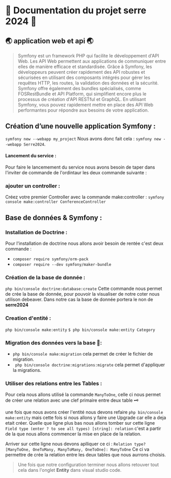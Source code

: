 
# 🌿 Documentation du projet serre 2024 🌿 
## 🌏 application web et api 🌏 
> Symfony est un framework PHP qui facilite le développement d'API Web. Les API Web permettent aux applications de communiquer entre elles de manière efficace et standardisée. Grâce à Symfony, les développeurs peuvent créer rapidement des API robustes et sécurisées en utilisant des composants intégrés pour gérer les requêtes HTTP, les routes, la validation des données et la sécurité. Symfony offre également des bundles spécialisés, comme FOSRestBundle et API Platform, qui simplifient encore plus le processus de création d'API RESTful et GraphQL. En utilisant Symfony, vous pouvez rapidement mettre en place des API Web performantes pour répondre aux besoins de votre application.
## Création d’une nouvelle application Symfony :
```symfony new --webapp my_project```
Nous avons donc fait cela : ```symfony new --webapp Serre2024```. 

#### Lancement du service : 
Pour faire le lancemement du service nous avons besoin de taper dans l'inviter de commande de l'ordintaur les deux commande suivante : 

### ajouter un controller :
Créez votre premier Controller avec la commande make:controller :
```symfony console make:controller ConferenceController```


## Base de données & Symfony :

### Installation de Doctrine : 

Pour l'installation de doctrine nous allons avoir besoin de rentée c'est deux commande : 
- ```composer require symfony/orm-pack```
- ```composer require --dev symfony/maker-bundle```

### Création de la base de donnée :
```php bin/console doctrine:database:create``` Cette commande nous permet de crée la base de donnée, pour pouvoir la visualiser de notre coter nous utilison debeaver. Dans notre cas la base de donnée portera le non de **serre2024**

### Creation d'entité : 
```php bin/console make:entity```
```$ php bin/console make:entity Category```

### Migration des données vers la base 💾:

- ```php bin/console make:migration``` cela permet de créer le fichier de migration.
- ``` php bin/console doctrine:migrations:migrate``` cela permet d'appliquer la migrations. 


### Utiliser des relations entre les Tables : 
Pour cela nous allons utilisé la commande ```ManyToOne```, celle ci nous permet de créer une relation avec une clef primaire entre deux table 🗝 

une fois que nous avons créer l'entité nous devons refaire ```php bin/console make:entity``` mais cette fois si nous allons y faire une Upgrade car elle a deja etait créer. Quelle que ligne plus bas nous allons tomber sur cette ligne ```Field type (enter ? to see all types) [string]: relation``` c'est a partir de la que nous allons commencer la mise en place de la relation. 

Arriver sur cette ligne nous devons aplliquer ce ci : ```Relation type? [ManyToOne, OneToMany, ManyToMany, OneToOne]:
ManyToOne``` Ce ci va permettre de crée la relation entre les deux tables que nous aurrons choisis.


> Une fois que notre configuration terminer nous allons retouver tout cela dans l'onglet **Entity** dans visual studio code. 


